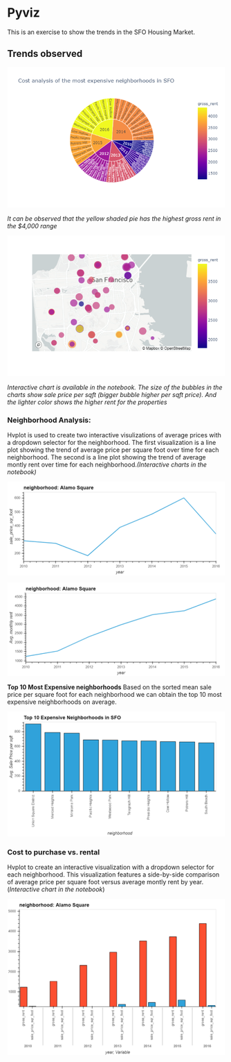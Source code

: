 # Pyviz

This is an exercise to show the trends in the SFO Housing Market.

## Trends observed

![Top 10 most expensive in recent years](Images/sunburst.png)

*It can be observed that the yellow shaded pie has the highest gross rent in the $4,000 range*

![Interactive chart of the most expensive neighborhoods](Images/SFO.png)

*Interactive chart is available in the notebook. The size of the bubbles in the charts show sale price per sqft (bigger bubble higher per sqft price). And the lighter color shows the higher rent for the properties*


### **Neighborhood Analysis:** 
Hvplot is used to create two interactive visulizations of average prices with a dropdown selector for the neighborhood. The first visualization is a line plot showing the trend of average price per square foot over time for each neighborhood. The second is a line plot showing the trend of average montly rent over time for each neighborhood.*(Interactive charts in the notebook)*

![Average price per Sqft](Images/Avg_price_per_sqft.png)

![Average monthly rent](Images/Avg_rent.png)

**Top 10 Most Expensive neighborhoods** Based on the sorted mean sale price per square foot for each neighborhood we can obtain the top 10 most expensive neighborhoods on average.

![Top 10 Most Expensive neighborhoods](Images/bokeh_plot2.png)

### **Cost to purchase vs. rental**
Hvplot to create an interactive visualization with a dropdown selector for each neighborhood. This visualization features a side-by-side comparison of average price per square foot versus average montly rent by year. (*Interactive chart in the notebook*)

![Purchase vs. Rental](Images/bokeh_plot3.png)
